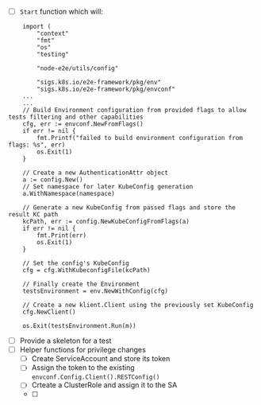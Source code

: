 - [ ] `Start` function which will:
```
    import (
        "context"
        "fmt"
        "os"
        "testing"

        "node-e2e/utils/config"

        "sigs.k8s.io/e2e-framework/pkg/env"
        "sigs.k8s.io/e2e-framework/pkg/envconf"
    ...
    ...
	// Build Environment configuration from provided flags to allow tests filtering and other capabilities
	cfg, err := envconf.NewFromFlags()
	if err != nil {
		fmt.Printf("failed to build environment configuration from flags: %s", err)
		os.Exit(1)
	}

	// Create a new AuthenticationAttr object
	a := config.New()
	// Set namespace for later KubeConfig generation
	a.WithNamespace(namespace)

	// Generate a new KubeConfig from passed flags and store the result KC path
	kcPath, err := config.NewKubeConfigFromFlags(a)
	if err != nil {
		fmt.Print(err)
		os.Exit(1)
	}

	// Set the config's KubeConfig
	cfg = cfg.WithKubeconfigFile(kcPath)

	// Finally create the Environment
	testsEnvironment = env.NewWithConfig(cfg)

	// Create a new klient.Client using the previously set KubeConfig
	cfg.NewClient()

	os.Exit(testsEnvironment.Run(m))
```
- [ ] Provide a skeleton for a test
- [ ] Helper functions for privilege changes
    - [ ] Create ServiceAccount and store its token
    - [ ] Assign the token to the existing `envconf.Config.Client().RESTConfig()`
    - [ ] Crteate a ClusterRole and assign it to the SA
    - [ ] 